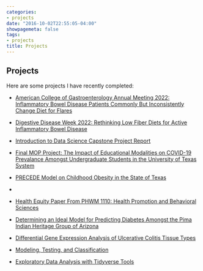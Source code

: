 ```yaml
---
categories:
- projects
date: "2016-10-02T22:55:05-04:00"
showpagemeta: false
tags:
- projects
title: Projects
---
```

## Projects 

Here are some projects I have recently completed:
- [American College of Gastroenterology Annual Meeting 2022: Inflammatory Bowel Disease Patients Commonly But Inconsistently Change Diet for Flares](/ACG_Meeting_Poster_2022.pdf)

- [Digestive Disease Week 2022: Rethinking Low Fiber Diets for Active Inflammatory Bowel Disease](/DDW_2022_.pdf)

- [Introduction to Data Science Capstone Project Report](/Data_Science_Capstone_Project.pdf)

- [Final MOP Project: The Impact of Educational Modalities on COVID-19 Prevalance Amongst Undergraduate Students in the University of Texas System](/MOP_Project_.pdf)

- [PRECEDE Model on Childhood Obesity in the State of Texas](/PRECEDE_Model_Assignment.pdf)
- 
- [Health Equity Paper From PHWM 1110: Health Promotion and Behavioral Sciences](/Health_Equity_Paper_SHORI.pdf)

- [Determining an Ideal Model for Predicting Diabetes Amongst the Pima Indian Heritage Group of Arizona](/project4.pdf)

- [Differential Gene Expression Analysis of Ulcerative Colitis Tissue Types](/project12345.pdf)

- [Modeling, Testing, and Classification](/project2/)

- [Exploratory Data Analysis with Tidyverse Tools](/project1/)



